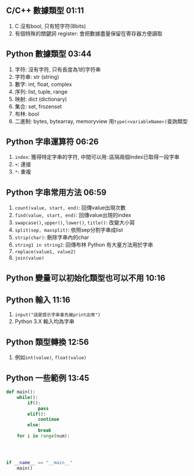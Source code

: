 ## C/C++ 數據類型 01:11
1. C 沒有bool, 只有短字符(8bits)
2. 有個特殊的關鍵詞 register: 會把數據盡量保留在寄存器方便讀取

## Python 數據類型 03:44
1. 字符: 沒有字符, 只有長度為1的字符串
2. 字符串: str (string)
3. 數字: int, float, complex
4. 序列: list, tuple, range
5. 映射: dict (dictionary)
6. 集合: set, frozenset
7. 布林: bool
8. 二進制: bytes, bytearray, memoryview
用`type(<variableName>)`查詢類型

## Python 字串運算符 06:26
1. `index`: 獲得特定字串的字符, 中間可以用`:`區隔兩個index已取得一段字串
2. `+`: 連接
3. `*`: 重複

## Python 字串常用方法 06:59
1. `count(value, start, end)`: 回傳value出現次數 
2. `find(value, start, end)`: 回傳value出現的index
3. `swapcase()`, `upper()`, `lower()`, `title()`: 改變大小寫
4. `split(sep, maxsplit)`: 依照sep分割字串成list
5. `strip(char)`: 刪除字串內的char
6. `string1 in string2`: 回傳布林
Python 有大量方法用於字串
7. `replace(value1, value2)`
8. `join(value)`

## Python 變量可以初始化類型也可以不用 10:16 
## Python 輸入 11:16
1. `input("這是提示字串會先被print出來")`
2. Python 3.X 輸入均為字串

## Python 類型轉換 12:56
1. 例如`int(value)`, `float(value)`

## Python 一些範例 13:45
```py
def main():
    while():
        if():
            pass
        elif():
            continue
        else:
            break
    for i in range(num):
    



if __name__ == "__main__"
    main()

```


